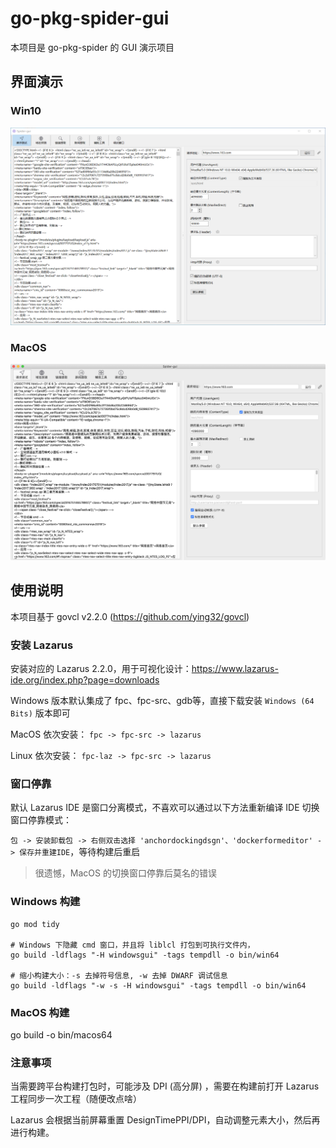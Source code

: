 # go-pkg-spider-gui

本项目是 go-pkg-spider 的 GUI 演示项目

## 界面演示

### Win10

![win10](images/win10.png)

### MacOS

![macos](images/macos.png)

## 使用说明

本项目基于 govcl v2.2.0 (https://github.com/ying32/govcl)

### 安装 Lazarus

安装对应的 Lazarus 2.2.0，用于可视化设计：https://www.lazarus-ide.org/index.php?page=downloads

Windows 版本默认集成了 fpc、fpc-src、gdb等，直接下载安装 `Windows (64 Bits)` 版本即可

MacOS 依次安装： `fpc -> fpc-src -> lazarus`

Linux 依次安装： `fpc-laz -> fpc-src -> lazarus`

### 窗口停靠

默认 Lazarus IDE 是窗口分离模式，不喜欢可以通过以下方法重新编译 IDE 切换窗口停靠模式：

`包 -> 安装卸载包 -> 右侧双击选择 'anchordockingdsgn'、'dockerformeditor' -> 保存并重建IDE`，等待构建后重启

> 很遗憾，MacOS 的切换窗口停靠后莫名的错误

### Windows 构建

```
go mod tidy

# Windows 下隐藏 cmd 窗口，并且将 liblcl 打包到可执行文件内，
go build -ldflags "-H windowsgui" -tags tempdll -o bin/win64

# 缩小构建大小：-s 去掉符号信息, -w 去掉 DWARF 调试信息
go build -ldflags "-w -s -H windowsgui" -tags tempdll -o bin/win64
```

### MacOS 构建
go build -o bin/macos64


### 注意事项

当需要跨平台构建打包时，可能涉及 DPI (高分屏) ，需要在构建前打开 Lazarus 工程同步一次工程（随便改点啥）

Lazarus 会根据当前屏幕重置 DesignTimePPI/DPI，自动调整元素大小，然后再进行构建。